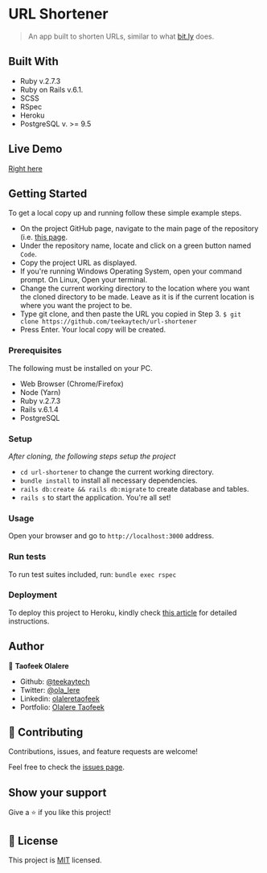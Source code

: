 # URL Shortener

> An app built to shorten URLs, similar to what [bit.ly](https://bitly.com/) does.


## Built With

- Ruby v.2.7.3
- Ruby on Rails v.6.1.
- SCSS
- RSpec
- Heroku
- PostgreSQL v. >= 9.5

## Live Demo 

[Right here](https://calm-falls-19529.herokuapp.com/)


## Getting Started

To get a local copy up and running follow these simple example steps.

- On the project GitHub page, navigate to the main page of the repository (i.e. [this page](https://github.com/teekaytech/url-shortener).
- Under the repository name, locate and click on a green button named `Code`.
- Copy the project URL as displayed.
- If you're running Windows Operating System, open your command prompt. On Linux, Open your terminal.
- Change the current working directory to the location where you want the cloned directory to be made. Leave as it is if the current location is where you want the project to be.
- Type git clone, and then paste the URL you copied in Step 3.
  `$ git clone https://github.com/teekaytech/url-shortener`
- Press Enter. Your local copy will be created.

### Prerequisites
The following must be installed on your PC.
- Web Browser (Chrome/Firefox)
- Node (Yarn)
- Ruby v.2.7.3
- Rails v.6.1.4
- PostgreSQL

### Setup

_After cloning, the following steps setup the project_

- `cd url-shortener` to change the current working directory.
- `bundle install` to install all necessary dependencies.
- `rails db:create && rails db:migrate` to create database and tables.
- `rails s` to start the application. You're all set!


### Usage
Open your browser and go to `http://localhost:3000` address.

### Run tests
To run test suites included, run: `bundle exec rspec`

### Deployment
To deploy this project to Heroku, kindly check [this article](https://devcenter.heroku.com/articles/getting-started-with-rails6) for detailed instructions.


## Author

👤 **Taofeek Olalere**

- Github: [@teekaytech](https://github.com/teekaytech)
- Twitter: [@ola_lere](https://twitter.com/ola_lere)
- Linkedin: [olaleretaofeek](https://linkedin.com/in/olaleretaofeek)
- Portfolio: [Olalere Taofeek](https://teekaytech.github.io/olaleretaofeek/)


## 🤝 Contributing

Contributions, issues, and feature requests are welcome!

Feel free to check the [issues page](../../issues/).

## Show your support

Give a ⭐️ if you like this project!

## 📝 License

This project is [MIT](./MIT.md) licensed.
